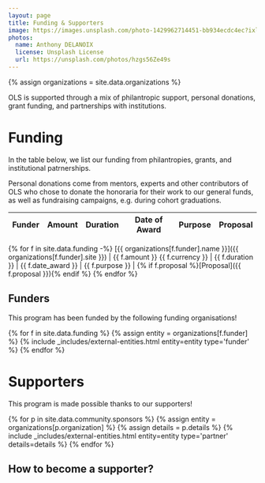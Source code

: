 ```yaml
---
layout: page
title: Funding & Supporters
image: https://images.unsplash.com/photo-1429962714451-bb934ecdc4ec?ixlib=rb-1.2.1&ixid=MnwxMjA3fDB8MHxwaG90by1wYWdlfHx8fGVufDB8fHx8&auto=format&fit=crop&w=1650&q=80
photos:
  name: Anthony DELANOIX
  license: Unsplash License
  url: https://unsplash.com/photos/hzgs56Ze49s
---
```


{% assign organizations = site.data.organizations %}

OLS is supported through a mix of philantropic support, personal donations, grant funding, and partnerships with institutions.

# Funding

In the table below, we list our funding from philantropies, grants, and institutional patrnerships.

Personal donations come from mentors, experts and other contributors of OLS who chose to donate the honoraria for their work to our general funds, as well as fundraising campaigns, e.g. during cohort graduations.

Funder | Amount | Duration  | Date of Award | Purpose | Proposal
---|---|---|---|---|---
{% for f in site.data.funding -%}
[{{ organizations[f.funder].name }}]({{ organizations[f.funder].site }}) | {{ f.amount }} {{ f.currency }} | {{ f.duration }} | {{ f.date_award }} | {{ f.purpose }}  | {% if f.proposal %}[Proposal]({{ f.proposal }}){% endif %}
{% endfor %}

## Funders

This program has been funded by the following funding organisations!

<div class="entities">
{% for f in site.data.funding %}
    {% assign entity = organizations[f.funder] %}
    {% include _includes/external-entities.html entity=entity type='funder' %}
{% endfor %}
</div>

# Supporters

This program is made possible thanks to our supporters!

<div class="entities">
{% for p in site.data.community.sponsors %}
    {% assign entity = organizations[p.organization] %}
    {% assign details = p.details %}
    {% include _includes/external-entities.html entity=entity type='partner' details=details %}
{% endfor %}
</div>

## How to become a supporter?
